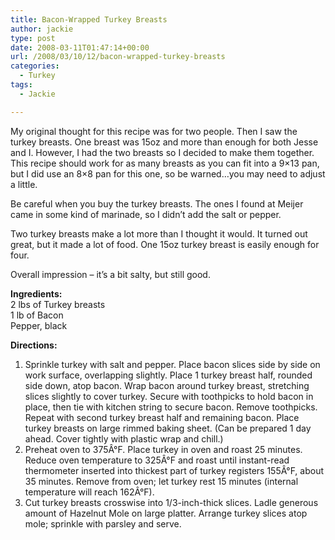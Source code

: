 ```yaml
---
title: Bacon-Wrapped Turkey Breasts
author: jackie
type: post
date: 2008-03-11T01:47:14+00:00
url: /2008/03/10/12/bacon-wrapped-turkey-breasts
categories:
  - Turkey
tags:
  - Jackie

---
```

My original thought for this recipe was for two people. Then I saw the turkey breasts. One breast was 15oz and more than enough for both Jesse and I. However, I had the two breasts so I decided to make them together. This recipe should work for as many breasts as you can fit into a 9&#215;13 pan, but I did use an 8&#215;8 pan for this one, so be warned&#8230;you may need to adjust a little.

Be careful when you buy the turkey breasts. The ones I found at Meijer came in some kind of marinade, so I didn&#8217;t add the salt or pepper.

Two turkey breasts make a lot more than I thought it would. It turned out great, but it made a lot of food. One 15oz turkey breast is easily enough for four.

Overall impression &#8211; it&#8217;s a bit salty, but still good.

<img decoding="async" style="margin: 0pt 0pt 10px 10px; float: right;" src="http://farm4.static.flickr.com/3063/2761472008_dc07903a67_m.jpg" alt="" /> **Ingredients:**  
2 lbs of Turkey breasts  
1 lb of Bacon  
Pepper, black

**Directions:**

  1. Sprinkle turkey with salt and pepper. Place bacon slices side by side on work surface, overlapping slightly. Place 1 turkey breast half, rounded side down, atop bacon. Wrap bacon around turkey breast, stretching slices slightly to cover turkey. Secure with toothpicks to hold bacon in place, then tie with kitchen string to secure bacon. Remove toothpicks. Repeat with second turkey breast half and remaining bacon. Place turkey breasts on large rimmed baking sheet. (Can be prepared 1 day ahead. Cover tightly with plastic wrap and chill.)
  2. Preheat oven to 375Â°F. Place turkey in oven and roast 25 minutes. Reduce oven temperature to 325Â°F and roast until instant-read thermometer inserted into thickest part of turkey registers 155Â°F, about 35 minutes. Remove from oven; let turkey rest 15 minutes (internal temperature will reach 162Â°F).
  3. Cut turkey breasts crosswise into 1/3-inch-thick slices. Ladle generous amount of Hazelnut Mole on large platter. Arrange turkey slices atop mole; sprinkle with parsley and serve.